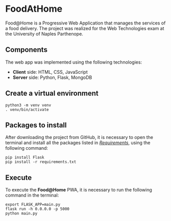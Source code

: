 # FoodAtHome
Food@Home is a Progressive Web Application that manages the services of a food delivery.
The project was realized for the Web Technologies exam at the University of Naples Parthenope.

## Components
The web app was implemented using the following technologies: 
- **Client** side: HTML, CSS, JavaScript
- **Server** side: Python, Flask, MongoDB

## Create a virtual environment
```
python3 -m venv venv 
. venv/bin/activate
```

## Packages to install
After downloading the project from GitHub, it is necessary to open the terminal and install all the packages listed in *[Requirements](requirements.txt)*, using the following command:
```
pip install Flask
pip install -r requirements.txt
```

## Execute
To execute the **Food@Home** PWA, it is necessary to run the following command in the terminal:
```
export FLASK_APP=main.py
flask run -h 0.0.0.0 -p 5000
python main.py
```
